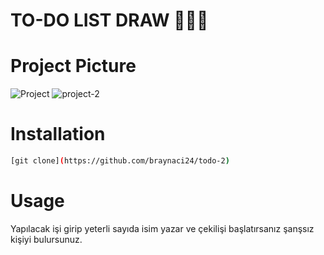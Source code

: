 
# TO-DO LIST DRAW  🧾🧾🧾

# Project Picture
![Project](https://user-images.githubusercontent.com/75997729/119136337-35ebf580-ba48-11eb-8193-6c9623188824.png)
![project-2](https://user-images.githubusercontent.com/75997729/119136439-5320c400-ba48-11eb-8fb3-109f3fb5fa7e.png)

# Installation
```bash
[git clone](https://github.com/braynaci24/todo-2)
```
# Usage 

Yapılacak işi girip yeterli sayıda isim yazar ve çekilişi başlatırsanız şanşsız kişiyi bulursunuz.
